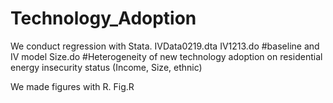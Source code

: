 # Technology_Adoption

We conduct regression with Stata. 
IVData0219.dta 
IV1213.do #baseline and IV model
Size.do #Heterogeneity of new technology adoption on residential energy insecurity status (Income, Size, ethnic)

We made figures with R. 
Fig.R
